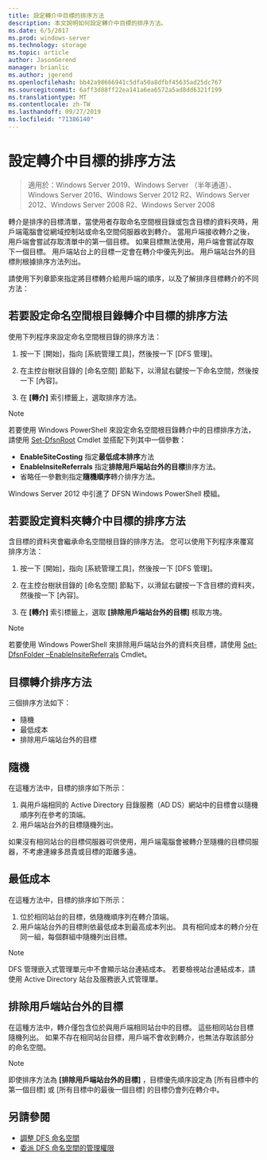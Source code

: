 ```yaml
---
title: 設定轉介中目標的排序方法
description: 本文說明如何設定轉介中目標的排序方法。
ms.date: 6/5/2017
ms.prod: windows-server
ms.technology: storage
ms.topic: article
author: JasonGerend
manager: brianlic
ms.author: jgerend
ms.openlocfilehash: bb42a98666941c5dfa50a8dfbf45635ad25dc767
ms.sourcegitcommit: 6aff3d88ff22ea141a6ea6572a5ad8dd6321f199
ms.translationtype: MT
ms.contentlocale: zh-TW
ms.lasthandoff: 09/27/2019
ms.locfileid: "71386140"
---
```

# <a name="set-the-ordering-method-for-targets-in-referrals"></a>設定轉介中目標的排序方法

> 適用於：Windows Server 2019、Windows Server （半年通道）、Windows Server 2016、Windows Server 2012 R2、Windows Server 2012、Windows Server 2008 R2、Windows Server 2008

轉介是排序的目標清單，當使用者存取命名空間根目錄或包含目標的資料夾時，用戶端電腦會從網域控制站或命名空間伺服器收到轉介。 當用戶端接收轉介之後，用戶端會嘗試存取清單中的第一個目標。 如果目標無法使用，用戶端會嘗試存取下一個目標。
用戶端站台上的目標一定會在轉介中優先列出。 用戶端站台外的目標則根據排序方法列出。

請使用下列章節來指定將目標轉介給用戶端的順序，以及了解排序目標轉介的不同方法：

## <a name="to-set-the-ordering-method-for-targets-in-namespace-root-referrals"></a>若要設定命名空間根目錄轉介中目標的排序方法

使用下列程序來設定命名空間根目錄的排序方法：

1.  按一下 [開始]，指向 [系統管理工具]，然後按一下 [DFS 管理]。

2.  在主控台樹狀目錄的 [命名空間] 節點下，以滑鼠右鍵按一下命名空間，然後按一下 [內容]。

3.  在 **\[轉介\]** 索引標籤上，選取排序方法。

> [!NOTE]
> 若要使用 Windows PowerShell 來設定命名空間根目錄轉介中的目標排序方法，請使用 [Set-DfsnRoot](https://technet.microsoft.com/library/jj884281.aspx) Cmdlet 並搭配下列其中一個參數：
>    -   **EnableSiteCosting** 指定**最低成本排序**方法
>    -   **EnableInsiteReferrals** 指定**排除用戶端站台外的目標**排序方法。
>    -   省略任一參數則指定**隨機順序**轉介排序方法。 

Windows Server 2012 中引進了 DFSN Windows PowerShell 模組。
   
## <a name="to-set-the-ordering-method-for-targets-in-folder-referrals"></a>若要設定資料夾轉介中目標的排序方法

含目標的資料夾會繼承命名空間根目錄的排序方法。 您可以使用下列程序來覆寫排序方法：

1.  按一下 [開始]，指向 [系統管理工具]，然後按一下 [DFS 管理]。

2.  在主控台樹狀目錄的 [命名空間] 節點下，以滑鼠右鍵按一下含目標的資料夾，然後按一下 [內容]。

3.  在 **\[轉介\]** 索引標籤上，選取 **\[排除用戶端站台外的目標\]** 核取方塊。

> [!NOTE]
> 若要使用 Windows PowerShell 來排除用戶端站台外的資料夾目標，請使用 [Set-DfsnFolder –EnableInsiteReferrals](https://technet.microsoft.com/library/jj884283.aspx) Cmdlet。

## <a name="target-referral-ordering-methods"></a>目標轉介排序方法

三個排序方法如下：

-   隨機
-   最低成本
-   排除用戶端站台外的目標

## <a name="random-order"></a>隨機

在這種方法中，目標的排序如下所示：

1.  與用戶端相同的 Active Directory 目錄服務（AD DS）網站中的目標會以隨機順序列在參考的頂端。
2.  用戶端站台外的目標隨機列出。

如果沒有相同站台的目標伺服器可供使用，用戶端電腦會被轉介至隨機的目標伺服器，不考慮連線多昂貴或目標的距離多遠。

## <a name="lowest-cost"></a>最低成本

在這種方法中，目標的排序如下所示：

1.  位於相同站台的目標，依隨機順序列在轉介頂端。
2.  用戶端站台外的目標則依最低成本到最高成本列出。 具有相同成本的轉介分在同一組，每個群組中隨機列出目標。

> [!NOTE]
> DFS 管理嵌入式管理單元中不會顯示站台連結成本。 若要檢視站台連結成本，請使用 Active Directory 站台及服務嵌入式管理單。

## <a name="exclude-targets-outside-of-the-clients-site"></a>排除用戶端站台外的目標

在這種方法中，轉介僅包含位於與用戶端相同站台中的目標。 這些相同站台目標隨機列出。 如果不存在相同站台目標，用戶端不會收到轉介，也無法存取該部分的命名空間。

> [!NOTE]
> 即使排序方法為 **\[排除用戶端站台外的目標\]** ，目標優先順序設定為 \[所有目標中的第一個目標\] 或 \[所有目標中的最後一個目標\] 的目標仍會列在轉介中。

## <a name="see-also"></a>另請參閱 

-   [調整 DFS 命名空間](tuning-dfs-namespaces.md)
-   [委派 DFS 命名空間的管理權限](delegate-management-permissions-for-dfs-namespaces.md)